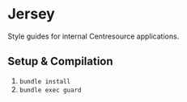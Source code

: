 # Jersey
Style guides for internal Centresource applications.

## Setup & Compilation
1. `bundle install`
2. `bundle exec guard`
